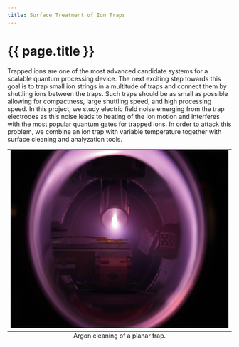 ```yaml
---
title: Surface Treatment of Ion Traps
---
```


# {{ page.title }}

Trapped ions are one of the most advanced candidate systems for a scalable quantum processing device.
The next exciting step towards this goal is to trap small ion strings in
a multitude of traps and connect them by shuttling ions between the traps. Such traps should be as
small as possible allowing
for compactness, large shuttling speed, and high processing speed. In this project, we study electric
field noise emerging from the trap electrodes as this noise leads to heating of the ion motion and
interferes with the most popular quantum gates for trapped ions. In order to attack this problem,
we combine an ion trap with variable temperature together with surface cleaning and analyzation tools.

<table class="image" align="center"><caption class="caption" align="bottom" style="caption-side: bottom">
Argon cleaning of a planar trap.
</caption>
<TR><TD><img src="/research/quantum-computing/argon_cleaning.jpg" alt="" class="center" height="400" ></TD></TR>
</table>
